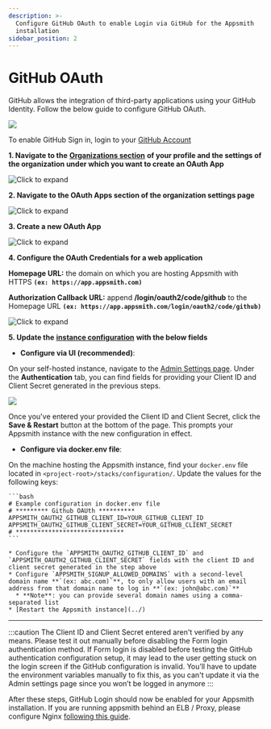 ```yaml
---
description: >-
  Configure GitHub OAuth to enable Login via GitHub for the Appsmith
  installation
sidebar_position: 2
---
```


# GitHub OAuth

GitHub allows the integration of third-party applications using your GitHub Identity. Follow the below guide to configure GitHub OAuth.

![](</img/github_login.png>)

To enable GitHub Sign in, login to your [GitHub Account](https://github.com)

**1. Navigate to the** [**Organizations section**](https://github.com/settings/organizations) **of your profile and the settings of the organization under which you want to create an OAuth App**

![Click to expand](</img/Github_Orgs.png>)

**2. Navigate to the OAuth Apps section of the organization settings page**

![Click to expand](</img/Github_OAuth_Apps.png>)

**3. Create a new OAuth App**

![Click to expand](</img/Github_Reg_App.png>)

**4. Configure the OAuth Credentials for a web application**

**Homepage URL:** the domain on which you are hosting Appsmith with HTTPS **`(ex: https://app.appsmith.com)`**

**Authorization Callback URL:** append **/login/oauth2/code/github** to the Homepage URL **`(ex: https://app.appsmith.com/login/oauth2/code/github)`**

![Click to expand](</img/Github_App_Config.png>)

**5. Update the** [**instance configuration**](../) **with the below fields**

  * **Configure via UI (recommended)**:

  On your self-hosted instance, navigate to the [Admin Settings page](/getting-started/setup/instance-configuration). Under the **Authentication** tab, you can find fields for providing your Client ID and Client Secret generated in the previous steps.

  ![](/img/as_github_auth_config.png)

  Once you've entered your provided the Client ID and Client Secret, click the **Save & Restart** button at the bottom of the page. This prompts your Appsmith instance with the new configuration in effect.

  * **Configure via docker.env file**:

  On the machine hosting the Appsmith instance, find your `docker.env` file located in `<project-root>/stacks/configuration/`. Update the values for the following keys:

    ```bash
    # Example configuration in docker.env file
    # ********* Github OAUth **********
    APPSMITH_OAUTH2_GITHUB_CLIENT_ID=YOUR_GITHUB_CLIENT_ID
    APPSMITH_OAUTH2_GITHUB_CLIENT_SECRET=YOUR_GITHUB_CLIENT_SECRET
    # ******************************
    ```

    * Configure the `APPSMITH_OAUTH2_GITHUB_CLIENT_ID` and `APPSMITH_OAUTH2_GITHUB_CLIENT_SECRET` fields with the client ID and client secret generated in the step above
    * Configure `APPSMITH_SIGNUP_ALLOWED_DOMAINS` with a second-level domain name **`(ex: abc.com)`**, to only allow users with an email address from that domain name to log in **`(ex: john@abc.com)`**
      * **Note**: you can provide several domain names using a comma-separated list
    * [Restart the Appsmith instance](../)

---

:::caution
The Client ID and Client Secret entered aren't verified by any means. Please test it out manually before disabling the Form login authentication method. If Form login is disabled before testing the GitHub authentication configuration setup, it may lead to the user getting stuck on the login screen if the GitHub configuration is invalid. You’ll have to update the environment variables manually to fix this, as you can't update it via the Admin settings page since you won’t be logged in anymore
:::

After these steps, GitHub Login should now be enabled for your Appsmith installation. If you are running appsmith behind an ELB / Proxy, please configure Nginx [following this guide](/help-and-support/troubleshooting-guide/deployment-errors#oauth-sign-up-not-working).